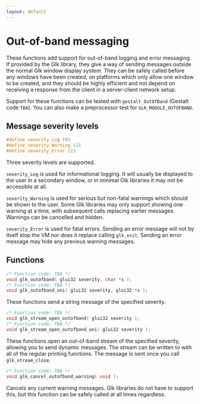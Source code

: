 ```yaml
---
layout: default
---
```


# Out-of-band messaging

These functions add support for out-of-band logging and error messaging. If provided by the Glk library, they give a way of sending messages outside the normal Glk window display system. They can be safely called before any windows have been created, on platforms which only allow one window to be created, and they should be highly efficient and not depend on receiving a response from the client in a server-client network setup.

Support for these functions can be tested with `gestalt_OutOfBand` (Gestalt code `TBA`). You can also make a preprocessor test for `GLK_MODULE_OUTOFBAND`.

## Message severity levels

```c
#define severity_Log (0)
#define severity_Warning (1)
#define severity_Error (2)
```

Three severity levels are supported.

`severity_Log` is used for informational logging. It will usually be displayed to the user in a secondary window, or in minimal Glk libraries it may not be accessible at all.

`severity_Warning` is used for serious but non-fatal warnings which should be shown to the user. Some Glk libraries may only support showing one warning at a time, with subsequent calls replacing earlier messages. Warnings can be cancelled and hidden.

`severity_Error` is used for fatal errors. Sending an error message will not by itself stop the VM nor does it replace calling `glk_exit`. Sending an error message may hide any previous warning messages.

## Functions

```c
/* Function code: TBA */
void glk_outofband( glui32 severity, char *s );
/* Function code: TBA */
void glk_outofband_uni( glui32 severity, glui32 *s );
```

These functions send a string message of the specified severity.

```c
/* Function code: TBA */
void glk_stream_open_outofband( glui32 severity );
/* Function code: TBA */
void glk_stream_open_outofband_uni( glui32 severity );
```

These functions open an out-of-band stream of the specified severity, allowing you to send dynamic messages. The stream can be written to with all of the regular printing functions. The message is sent once you call `glk_stream_close`.

```c
/* Function code: TBA */
void glk_cancel_outofband_warning( void );
```

Cancels any current warning messages. Glk libraries do not have to support this, but this function can be safely called at all times regardless.